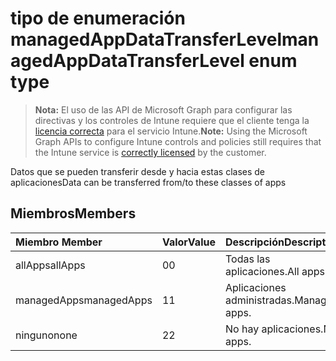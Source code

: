 # <a name="managedappdatatransferlevel-enum-type"></a><span data-ttu-id="58b03-101">tipo de enumeración managedAppDataTransferLevel</span><span class="sxs-lookup"><span data-stu-id="58b03-101">managedAppDataTransferLevel enum type</span></span>

> <span data-ttu-id="58b03-102">**Nota:** El uso de las API de Microsoft Graph para configurar las directivas y los controles de Intune requiere que el cliente tenga la [licencia correcta](https://go.microsoft.com/fwlink/?linkid=839381) para el servicio Intune.</span><span class="sxs-lookup"><span data-stu-id="58b03-102">**Note:** Using the Microsoft Graph APIs to configure Intune controls and policies still requires that the Intune service is [correctly licensed](https://go.microsoft.com/fwlink/?linkid=839381) by the customer.</span></span>

<span data-ttu-id="58b03-103">Datos que se pueden transferir desde y hacia estas clases de aplicaciones</span><span class="sxs-lookup"><span data-stu-id="58b03-103">Data can be transferred from/to these classes of apps</span></span>
## <a name="members"></a><span data-ttu-id="58b03-104">Miembros</span><span class="sxs-lookup"><span data-stu-id="58b03-104">Members</span></span>
|<span data-ttu-id="58b03-105">Miembro	</span><span class="sxs-lookup"><span data-stu-id="58b03-105">Member</span></span>|<span data-ttu-id="58b03-106">Valor</span><span class="sxs-lookup"><span data-stu-id="58b03-106">Value</span></span>|<span data-ttu-id="58b03-107">Descripción</span><span class="sxs-lookup"><span data-stu-id="58b03-107">Description</span></span>|
|:---|:---|:---|
|<span data-ttu-id="58b03-108">allApps</span><span class="sxs-lookup"><span data-stu-id="58b03-108">allApps</span></span>|<span data-ttu-id="58b03-109">0</span><span class="sxs-lookup"><span data-stu-id="58b03-109">0</span></span>|<span data-ttu-id="58b03-110">Todas las aplicaciones.</span><span class="sxs-lookup"><span data-stu-id="58b03-110">All apps.</span></span>|
|<span data-ttu-id="58b03-111">managedApps</span><span class="sxs-lookup"><span data-stu-id="58b03-111">managedApps</span></span>|<span data-ttu-id="58b03-112">1</span><span class="sxs-lookup"><span data-stu-id="58b03-112">1</span></span>|<span data-ttu-id="58b03-113">Aplicaciones administradas.</span><span class="sxs-lookup"><span data-stu-id="58b03-113">Managed apps.</span></span>|
|<span data-ttu-id="58b03-114">ninguno</span><span class="sxs-lookup"><span data-stu-id="58b03-114">none</span></span>|<span data-ttu-id="58b03-115">2</span><span class="sxs-lookup"><span data-stu-id="58b03-115">2</span></span>|<span data-ttu-id="58b03-116">No hay aplicaciones.</span><span class="sxs-lookup"><span data-stu-id="58b03-116">No apps.</span></span>|



